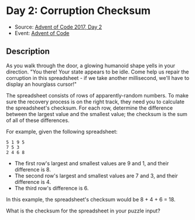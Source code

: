 # Day 2: Corruption Checksum

- Source: [Advent of Code 2017, Day 2](https://adventofcode.com/2017/day/2)
- Event: [Advent of Code](https://adventofcode.com/)

## Description

As you walk through the door, a glowing humanoid shape yells in your direction. "You there! Your state appears to be idle. Come help us repair the corruption in this spreadsheet - if we take another millisecond, we'll have to display an hourglass cursor!"

The spreadsheet consists of rows of apparently-random numbers. To make sure the recovery process is on the right track, they need you to calculate the spreadsheet's checksum. For each row, determine the difference between the largest value and the smallest value; the checksum is the sum of all of these differences.

For example, given the following spreadsheet:

```
5 1 9 5
7 5 3
2 4 6 8
```

- The first row's largest and smallest values are 9 and 1, and their difference is 8.
- The second row's largest and smallest values are 7 and 3, and their difference is 4.
- The third row's difference is 6.

In this example, the spreadsheet's checksum would be 8 + 4 + 6 = 18.

What is the checksum for the spreadsheet in your puzzle input?
